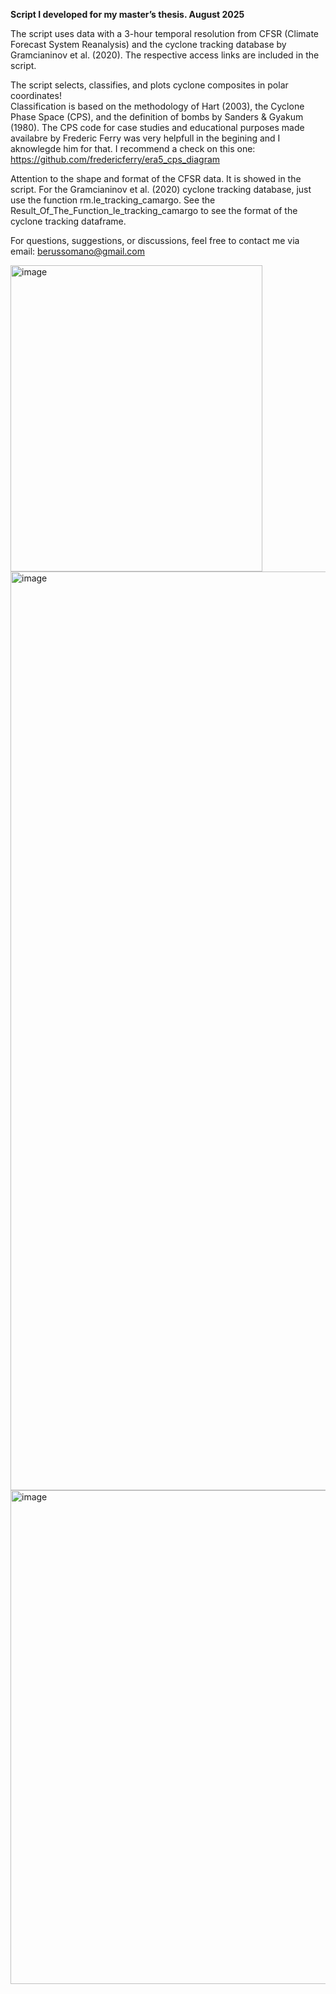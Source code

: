 **Script I developed for my master’s thesis. August 2025**

The script uses data with a 3-hour temporal resolution from CFSR (Climate Forecast System Reanalysis) and the cyclone tracking database by Gramcianinov et al. (2020). The respective access links are included in the script.

The script selects, classifies, and plots cyclone composites in polar coordinates!  
Classification is based on the methodology of Hart (2003), the Cyclone Phase Space (CPS), and the definition of bombs by Sanders & Gyakum (1980).
The CPS code for case studies and educational purposes made availabre by Frederic Ferry was very helpfull in the begining and I aknowlegde him for that. I recommend a check on this one: https://github.com/fredericferry/era5_cps_diagram 

Attention to the shape and format of the CFSR data. It is showed in the script.
For the Gramcianinov et al. (2020) cyclone tracking database, just use the function rm.le_tracking_camargo. See the Result_Of_The_Function_le_tracking_camargo to see the format of the cyclone tracking dataframe.

For questions, suggestions, or discussions, feel free to contact me via email: berussomano@gmail.com



<img width="403" height="490" alt="image" src="https://github.com/user-attachments/assets/9148ca99-d586-4bbc-8d2e-0220a362334f" />

<img width="2145" height="1470" alt="image" src="https://github.com/user-attachments/assets/eccce59c-20e4-4a6d-a538-0018cd7d2570" />

<img width="1489" height="790" alt="image" src="https://github.com/user-attachments/assets/4d9a4c9c-ccf5-4603-9e51-c670f209e587" />




